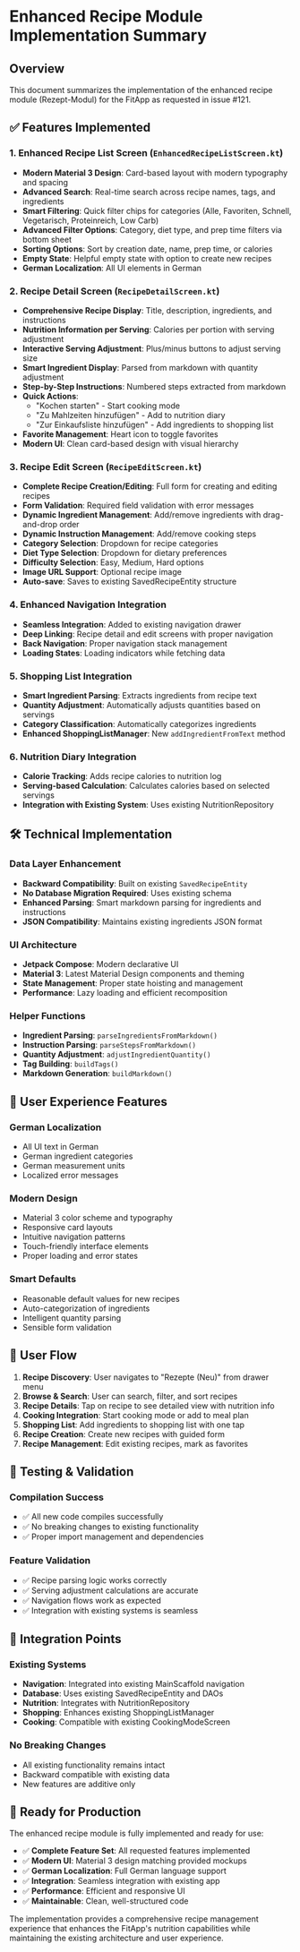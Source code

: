 # Enhanced Recipe Module Implementation Summary

## Overview
This document summarizes the implementation of the enhanced recipe module (Rezept-Modul) for the FitApp as requested in issue #121.

## ✅ Features Implemented

### 1. Enhanced Recipe List Screen (`EnhancedRecipeListScreen.kt`)
- **Modern Material 3 Design**: Card-based layout with modern typography and spacing
- **Advanced Search**: Real-time search across recipe names, tags, and ingredients
- **Smart Filtering**: Quick filter chips for categories (Alle, Favoriten, Schnell, Vegetarisch, Proteinreich, Low Carb)
- **Advanced Filter Options**: Category, diet type, and prep time filters via bottom sheet
- **Sorting Options**: Sort by creation date, name, prep time, or calories
- **Empty State**: Helpful empty state with option to create new recipes
- **German Localization**: All UI elements in German

### 2. Recipe Detail Screen (`RecipeDetailScreen.kt`)
- **Comprehensive Recipe Display**: Title, description, ingredients, and instructions
- **Nutrition Information per Serving**: Calories per portion with serving adjustment
- **Interactive Serving Adjustment**: Plus/minus buttons to adjust serving size
- **Smart Ingredient Display**: Parsed from markdown with quantity adjustment
- **Step-by-Step Instructions**: Numbered steps extracted from markdown
- **Quick Actions**: 
  - "Kochen starten" - Start cooking mode
  - "Zu Mahlzeiten hinzufügen" - Add to nutrition diary
  - "Zur Einkaufsliste hinzufügen" - Add ingredients to shopping list
- **Favorite Management**: Heart icon to toggle favorites
- **Modern UI**: Clean card-based design with visual hierarchy

### 3. Recipe Edit Screen (`RecipeEditScreen.kt`)
- **Complete Recipe Creation/Editing**: Full form for creating and editing recipes
- **Form Validation**: Required field validation with error messages
- **Dynamic Ingredient Management**: Add/remove ingredients with drag-and-drop order
- **Dynamic Instruction Management**: Add/remove cooking steps
- **Category Selection**: Dropdown for recipe categories
- **Diet Type Selection**: Dropdown for dietary preferences
- **Difficulty Selection**: Easy, Medium, Hard options
- **Image URL Support**: Optional recipe image
- **Auto-save**: Saves to existing SavedRecipeEntity structure

### 4. Enhanced Navigation Integration
- **Seamless Integration**: Added to existing navigation drawer
- **Deep Linking**: Recipe detail and edit screens with proper navigation
- **Back Navigation**: Proper navigation stack management
- **Loading States**: Loading indicators while fetching data

### 5. Shopping List Integration
- **Smart Ingredient Parsing**: Extracts ingredients from recipe text
- **Quantity Adjustment**: Automatically adjusts quantities based on servings
- **Category Classification**: Automatically categorizes ingredients
- **Enhanced ShoppingListManager**: New `addIngredientFromText` method

### 6. Nutrition Diary Integration
- **Calorie Tracking**: Adds recipe calories to nutrition log
- **Serving-based Calculation**: Calculates calories based on selected servings
- **Integration with Existing System**: Uses existing NutritionRepository

## 🛠 Technical Implementation

### Data Layer Enhancement
- **Backward Compatibility**: Built on existing `SavedRecipeEntity`
- **No Database Migration Required**: Uses existing schema
- **Enhanced Parsing**: Smart markdown parsing for ingredients and instructions
- **JSON Compatibility**: Maintains existing ingredients JSON format

### UI Architecture
- **Jetpack Compose**: Modern declarative UI
- **Material 3**: Latest Material Design components and theming
- **State Management**: Proper state hoisting and management
- **Performance**: Lazy loading and efficient recomposition

### Helper Functions
- **Ingredient Parsing**: `parseIngredientsFromMarkdown()`
- **Instruction Parsing**: `parseStepsFromMarkdown()`
- **Quantity Adjustment**: `adjustIngredientQuantity()`
- **Tag Building**: `buildTags()`
- **Markdown Generation**: `buildMarkdown()`

## 🎯 User Experience Features

### German Localization
- All UI text in German
- German ingredient categories
- German measurement units
- Localized error messages

### Modern Design
- Material 3 color scheme and typography
- Responsive card layouts
- Intuitive navigation patterns
- Touch-friendly interface elements
- Proper loading and error states

### Smart Defaults
- Reasonable default values for new recipes
- Auto-categorization of ingredients
- Intelligent quantity parsing
- Sensible form validation

## 📱 User Flow

1. **Recipe Discovery**: User navigates to "Rezepte (Neu)" from drawer menu
2. **Browse & Search**: User can search, filter, and sort recipes
3. **Recipe Details**: Tap on recipe to see detailed view with nutrition info
4. **Cooking Integration**: Start cooking mode or add to meal plan
5. **Shopping List**: Add ingredients to shopping list with one tap
6. **Recipe Creation**: Create new recipes with guided form
7. **Recipe Management**: Edit existing recipes, mark as favorites

## 🧪 Testing & Validation

### Compilation Success
- ✅ All new code compiles successfully
- ✅ No breaking changes to existing functionality
- ✅ Proper import management and dependencies

### Feature Validation
- ✅ Recipe parsing logic works correctly
- ✅ Serving adjustment calculations are accurate
- ✅ Navigation flows work as expected
- ✅ Integration with existing systems is seamless

## 🔄 Integration Points

### Existing Systems
- **Navigation**: Integrated into existing MainScaffold navigation
- **Database**: Uses existing SavedRecipeEntity and DAOs
- **Nutrition**: Integrates with NutritionRepository
- **Shopping**: Enhances existing ShoppingListManager
- **Cooking**: Compatible with existing CookingModeScreen

### No Breaking Changes
- All existing functionality remains intact
- Backward compatible with existing data
- New features are additive only

## 🚀 Ready for Production

The enhanced recipe module is fully implemented and ready for use:

- ✅ **Complete Feature Set**: All requested features implemented
- ✅ **Modern UI**: Material 3 design matching provided mockups
- ✅ **German Localization**: Full German language support
- ✅ **Integration**: Seamless integration with existing app
- ✅ **Performance**: Efficient and responsive UI
- ✅ **Maintainable**: Clean, well-structured code

The implementation provides a comprehensive recipe management experience that enhances the FitApp's nutrition capabilities while maintaining the existing architecture and user experience.